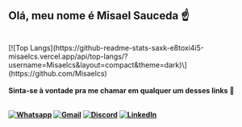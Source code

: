 ## Olá, meu nome é <strong>Misael Sauceda</strong> ☝️
<br>
[![Top Langs](https://github-readme-stats-saxk-e8toxi4i5-misaelcs.vercel.app/api/top-langs/?username=Misaelcs&layout=compact&theme=dark)\](https://github.com/Misaelcs)
</br></br>
<strong>Sinta-se à vontade pra me chamar em qualquer um desses links 🚀<strong>
</br>
</br>

[![Whatsapp](https://img.shields.io/badge/WhatsApp-25D366?style=for-the-badge&logo=whatsapp&logoColor=white)](https://wa.me/+5555991819840)
[![Gmail](https://img.shields.io/badge/Gmail-D14836?style=for-the-badge&logo=gmail&logoColor=white)](mailto:misael.dev@hotmail.com)
[![Discord](https://img.shields.io/badge/Discord-7289DA?style=for-the-badge&logo=discord&logoColor=white)](https://discordapp.com/users/988509001761312858)
[![LinkedIn](https://img.shields.io/badge/LinkedIn-0077B5?style=for-the-badge&logo=linkedin&logoColor=white)](https://www.linkedin.com/in/misael-sauceda/)
